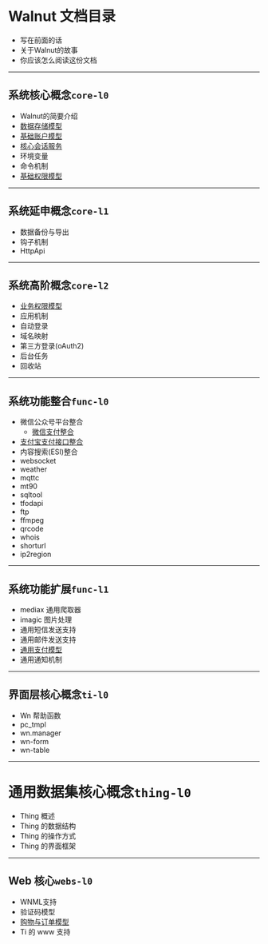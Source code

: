 # Walnut 文档目录

- 写在前面的话
- 关于Walnut的故事
- 你应该怎么阅读这份文档

-----------------------------------------
## 系统核心概念`core-l0`

- Walnut的简要介绍
- [数据存储模型][c0-ios]
- [基础账户模型][c0-acc]
- [核心会话服务][c0-ses]
- 环境变量
- 命令机制
- [基础权限模型][c0-pvg]

-----------------------------------------
## 系统延申概念`core-l1`

- 数据备份与导出
- 钩子机制
- HttpApi

-----------------------------------------
## 系统高阶概念`core-l2`

- [业务权限模型][c2-pvg]
- 应用机制
- 自动登录
- 域名映射
- 第三方登录(oAuth2)
- 后台任务
- 回收站

-----------------------------------------
## 系统功能整合`func-l0`

- 微信公众号平台整合
  + [微信支付整合][f0-wxp]
- [支付宝支付接口整合][f0-zfb]
- 内容搜索(ESI)整合
- websocket
- weather
- mqttc
- mt90
- sqltool
- tfodapi
- ftp
- ffmpeg
- qrcode
- whois
- shorturl
- ip2region

-----------------------------------------
## 系统功能扩展`func-l1`

- mediax 通用爬取器
- imagic 图片处理
- 通用短信发送支持
- 通用邮件发送支持
- [通用支付模型][f1-pay]
- 通用通知机制

-----------------------------------------
## 界面层核心概念`ti-l0`

- Wn 帮助函数
- pc_tmpl
- wn.manager
- wn-form
- wn-table

-----------------------------------------
# 通用数据集核心概念`thing-l0`

- Thing 概述
- Thing 的数据结构
- Thing 的操作方式
- Thing 的界面框架

-----------------------------------------
## Web 核心`webs-l0`

- WNML支持
- 验证码模型
- [购物与订单模型][w0-buy]
- Ti 的 www 支持

[c0-ios]: core-l0/c0-io-store.md
[c0-acc]: core-l0/c0-account-basic.md
[c0-ses]: core-l0/c0-session-top.md
[c0-pvg]: core-l0/c0-pvg-basic.md
[c2-pvg]: core-l2/c2-pvg-more.md
[f0-wxp]: func-l0/f0-weixin-payment.md
[f0-zfb]: func-l0/f0-alipay.md
[f1-pay]: func-l1/f1-payment.md
[w0-acc]: webs-l0/w0-account.md
[w0-buy]: webs-l0/w0-buy.md

